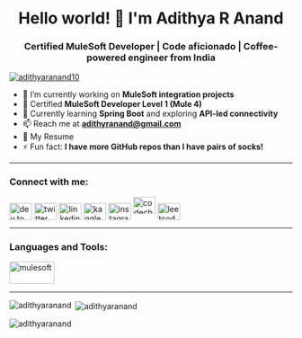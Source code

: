 <h1 align="center">Hello world! 👋 I'm Adithya R Anand</h1>
<h3 align="center">Certified MuleSoft Developer | Code aficionado | Coffee-powered engineer from India</h3>

<p align="left"> 
  <a href="https://twitter.com/adithyaranand10" target="blank">
    <img src="https://img.shields.io/twitter/follow/adithyaranand10?logo=twitter&style=for-the-badge" alt="adithyaranand10" />
  </a> 
</p>

- 🔭 I’m currently working on **MuleSoft integration projects**
- 🧠 Certified **MuleSoft Developer Level 1 (Mule 4)**
- 🌱 Currently learning **Spring Boot** and exploring **API-led connectivity**
- 📫 Reach me at **adithyranand@gmail.com**
- 📄 My Resume
- ⚡ Fun fact: **I have more GitHub repos than I have pairs of socks!**

---

<h3 align="left">Connect with me:</h3>
<p align="left">
  <a href="https://dev.to/adithya27082002" target="blank"><img align="center" src="https://raw.githubusercontent.com/rahuldkjain/github-profile-readme-generator/master/src/images/icons/Social/devto.svg" alt="dev.to" height="30" width="40" /></a>
  <a href="https://twitter.com/adithyaranand10" target="blank"><img align="center" src="https://raw.githubusercontent.com/rahuldkjain/github-profile-readme-generator/master/src/images/icons/Social/twitter.svg" alt="twitter" height="30" width="40" /></a>
  <a href="https://linkedin.com/in/adithya-r-anand/" target="blank"><img align="center" src="https://raw.githubusercontent.com/rahuldkjain/github-profile-readme-generator/master/src/images/icons/Social/linked-in-alt.svg" alt="linkedin" height="30" width="40" /></a>
  <a href="https://kaggle.com/adithyaranand" target="blank"><img align="center" src="https://raw.githubusercontent.com/rahuldkjain/github-profile-readme-generator/master/src/images/icons/Social/kaggle.svg" alt="kaggle" height="30" width="40" /></a>
  <a href="https://instagram.com/adithya_r.anand/" target="blank"><img align="center" src="https://raw.githubusercontent.com/rahuldkjain/github-profile-readme-generator/master/src/images/icons/Social/instagram.svg" alt="instagram" height="30" width="40" /></a>
  <a href="https://www.codechef.com/users/adithyaranand" target="blank"><img align/icons/codechef.svg" alt="codechef" height="30" width="40" /></a>
  <a href="https://www.leetcode.com/adithya27082002" target="blank"><img align="center" src="https://raw.githubusercontent.com/rahuldkjain/github-profile-readme-generator/master/src/images/icons/Social/leet-code.svg" alt="leetcode" height="30" width="40" /></a>
</p>

---

<h3 align="left">Languages and Tools:</h3>
<p align="left">
  <!-- Keep your existing icons -->
  <!-- Add MuleSoft logo if desired -->
  <a href.mulesoft.com/" target="_blank" rel="noreferrer">
    <img src="https://www.mulesoft.com/sites/default/files/mulesoft-logo.png" alt="mulesoft" width="80" height="40"/>
  </a>
  <!-- Rest of your icons -->
</p>

---

<p><img align="left" src="https://github-readme-stats.vercel.app/api/top-langs?username=adithyaranand&show_icons=true&locale=en&layout=compact" alt="adithyaranand" /></p>

<p>&nbsp;<img align="center" src="https://github-readme-stats.vercel.app/api?username=adithyaranand&show_icons=true&locale=en" alt="adithyaranand" /></p>

<p><img align="center" src="https://github-readme-streak-stats.herokuapp.com/?user=adithyaranand&" alt="adithyaranand" /></p>
